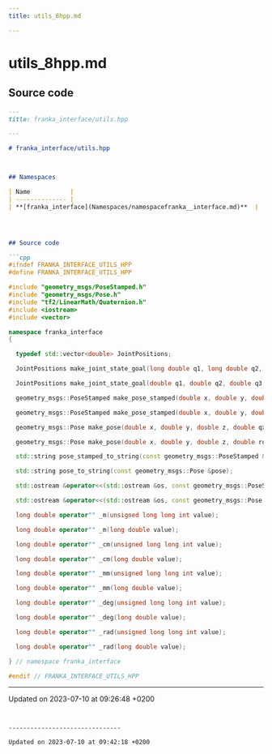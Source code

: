 ```yaml
---
title: utils_8hpp.md

---
```


# utils_8hpp.md






## Source code

```markdown
---
title: franka_interface/utils.hpp

---

# franka_interface/utils.hpp



## Namespaces

| Name           |
| -------------- |
| **[franka_interface](Namespaces/namespacefranka__interface.md)**  |




## Source code

```cpp
#ifndef FRANKA_INTERFACE_UTILS_HPP
#define FRANKA_INTERFACE_UTILS_HPP

#include "geometry_msgs/PoseStamped.h"
#include "geometry_msgs/Pose.h"
#include "tf2/LinearMath/Quaternion.h"
#include <iostream>
#include <vector>

namespace franka_interface
{

  typedef std::vector<double> JointPositions;

  JointPositions make_joint_state_goal(long double q1, long double q2, long double q3, long double q4, long double q5, long double q6, long double q7);

  JointPositions make_joint_state_goal(double q1, double q2, double q3, double q4, double q5, double q6, double q7);

  geometry_msgs::PoseStamped make_pose_stamped(double x, double y, double z, double qx, double qy, double qz, double qw, std::string frame_id);

  geometry_msgs::PoseStamped make_pose_stamped(double x, double y, double z, double roll, double pitch, double yaw, std::string frame_id);

  geometry_msgs::Pose make_pose(double x, double y, double z, double qx, double qy, double qz, double qw);

  geometry_msgs::Pose make_pose(double x, double y, double z, double roll, double pitch, double yaw);

  std::string pose_stamped_to_string(const geometry_msgs::PoseStamped &pose_stamped);

  std::string pose_to_string(const geometry_msgs::Pose &pose);

  std::ostream &operator<<(std::ostream &os, const geometry_msgs::PoseStamped &pose_stamped);

  std::ostream &operator<<(std::ostream &os, const geometry_msgs::Pose &pose);

  long double operator"" _m(unsigned long long int value);

  long double operator"" _m(long double value);

  long double operator"" _cm(unsigned long long int value);

  long double operator"" _cm(long double value);

  long double operator"" _mm(unsigned long long int value);

  long double operator"" _mm(long double value);

  long double operator"" _deg(unsigned long long int value);

  long double operator"" _deg(long double value);

  long double operator"" _rad(unsigned long long int value);

  long double operator"" _rad(long double value);

} // namespace franka_interface

#endif // FRANKA_INTERFACE_UTILS_HPP
```


-------------------------------

Updated on 2023-07-10 at 09:26:48 +0200
```


-------------------------------

Updated on 2023-07-10 at 09:42:18 +0200
